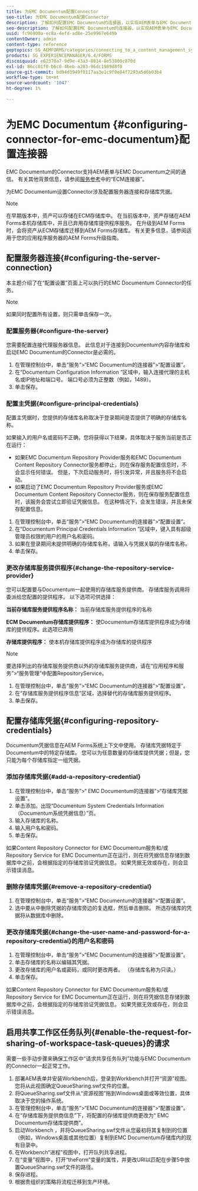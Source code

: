 ```yaml
---
title: 为EMC Documentum配置Connector
seo-title: 为EMC Documentum配置Connector
description: 了解如何配置EMC Documentum的连接器，以实现AEM表单与EMC Documentum之间的通信。
seo-description: 了解如何配置EMC Documentum的连接器，以实现AEM表单与EMC Documentum之间的通信。
uuid: fc96900a-ec8a-4efd-ad8e-25e9967e649b
contentOwner: admin
content-type: reference
geptopics: SG_AEMFORMS/categories/connecting_to_a_content_management_system
products: SG_EXPERIENCEMANAGER/6.4/FORMS
discoiquuid: e62370a7-9d9e-43a3-8014-8e53800c870d
exl-id: 86cc01f0-b6c0-4beb-a203-96dc1989d8f0
source-git-commit: bd94d3949f0117aa3e1c9f0e84f7293a5d6b03b4
workflow-type: tm+mt
source-wordcount: '1047'
ht-degree: 1%

---
```


# 为EMC Documentum {#configuring-connector-for-emc-documentum}配置连接器

EMC Documentum的Connector支持AEM表单与EMC Documentum之间的通信。 有关其他背景信息，请参阅[服务参考](https://www.adobe.com/go/learn_aemforms_services_63)中的“ECM连接器”。

为EMC Documentum设置Connector涉及配置服务器连接和存储库凭据。

>[!NOTE]
>
>在早期版本中，资产可以存储在ECM存储库中。 在当前版本中，资产存储在AEM Forms本机存储库中，并且已弃用存储库提供程序服务。 在升级到AEM Forms时，会将资产从ECM存储库迁移到AEM Forms存储库。 有关更多信息，请参阅适用于您的应用程序服务器的AEM Forms升级指南。

## 配置服务器连接{#configuring-the-server-connection}

本主题介绍了在“配置设置”页面上可以执行的EMC Documentum Connector的任务。

>[!NOTE]
>
>如果同时配置所有设置，则只需单击保存一次。

### 配置服务器{#configure-the-server}

您需要配置连接代理服务器信息。 此信息对于连接到Documentum内容存储库和启动EMC Documentum的Connector是必需的。

1. 在管理控制台中，单击“服务”>“EMC Documentum的连接器”>“配置设置”。
1. 在“Documentum Configuration Information ”区域中，输入连接代理的主机名或IP地址和端口号。 端口号必须为正整数（例如，1489）。
1. 单击保存。

### 配置主凭据{#configure-principal-credentials}

配置主凭据时，您提供的存储库名称取决于登录期间是否提供了明确的存储库名称。

如果输入的用户名或密码不正确，您将获得以下结果，具体取决于服务当前是否正在运行：

* 如果EMC Documentum Repository Provider服务和EMC Documentum Content Repository Connector服务都停止，则在保存服务配置信息时，不会显示任何错误。 但是，下次启动服务时，将引发异常，并且服务将不会启动。
* 如果启动了EMC Documentum Repository Provider服务或EMC Documentum Content Repository Connector服务，则在保存服务配置信息时，该服务会尝试立即验证凭据信息。 在这种情况下，会发生错误，并且未保存配置信息。

1. 在管理控制台中，单击“服务”>“EMC Documentum的连接器”>“配置设置”。
1. 在“Documentum Principal Credentials Information ”区域中，键入具有超级管理员权限的用户的用户名和密码。
1. 如果在登录期间未提供明确的存储库名称，请输入与凭据关联的存储库名称。
1. 单击保存。

### 更改存储库服务提供程序{#change-the-repository-service-provider}

您可以配置要与Documentum一起使用的存储库服务提供商。 存储库服务调用将委派给您配置的提供程序。 以下选项可供选择：

**当前存储库服务提供程序名称：** 当前存储库服务提供程序的名称

**ECM Documentum存储库提供程序：** 使Documentum存储库提供程序成为存储库的提供程序。此选项已弃用

**存储库提供程序：** 使本机存储库提供程序成为存储库的提供程序

>[!NOTE]
>
>要选择列出的存储库服务提供商以外的存储库服务提供商，请在“应用程序和服务”>“服务管理”中配置RepositoryService。<!-- Fix broken link (See Managing Services) -->

1. 在管理控制台中，单击“服务”>“EMC Documentum的连接器”>“配置设置”。
1. 在“存储库服务提供程序信息”区域，选择替代的存储库服务提供程序。
1. 单击保存。

## 配置存储库凭据{#configuring-repository-credentials}

Documentum凭据信息在AEM Forms系统上下文中使用。 存储库凭据特定于Documentum中的特定存储库。 您可以为任意数量的存储库提供凭据；但是，您只能为每个存储库指定一组凭据。

### 添加存储库凭据{#add-a-repository-credential}

1. 在管理控制台中，单击“服务”>“ EMC Documentum的连接器”>“存储库凭据设置”。
1. 单击添加。出现“Documentum System Credentials Information（Documentum系统凭据信息）”页。
1. 输入存储库的名称。
1. 输入用户名和密码。
1. 单击保存。

如果Content Repository Connector for EMC Documentum服务和/或Repository Service for EMC Documentum正在运行，则在将凭据信息存储到数据库中之前，会根据指定的存储库验证凭据信息。 如果凭据无效或存在，则会显示错误消息。

### 删除存储库凭据{#remove-a-repository-credential}

1. 在管理控制台中，单击“服务”>“EMC Documentum的连接器”>“配置设置”。
1. 选中要从中删除凭据的存储库旁边的复选框，然后单击删除。 所选存储库的凭据将从数据库中删除。

### 更改存储库凭据{#change-the-user-name-and-password-for-a-repository-credential}的用户名和密码

1. 在管理控制台中，单击“服务”>“EMC Documentum的连接器”>“配置设置”。
1. 单击存储库的名称以编辑其凭据。
1. 更改存储库的用户名或密码，或同时更改两者。 （存储库名称为只读。）
1. 单击保存。

如果Content Repository Connector for EMC Documentum服务和/或Repository Service for EMC Documentum正在运行，则在将凭据信息存储到数据库中之前，会根据指定的存储库验证凭据信息。 如果凭据无效或存在，则会显示错误消息。

## 启用共享工作区任务队列{#enable-the-request-for-sharing-of-workspace-task-queues}的请求

需要一些手动步骤来确保工作区中“请求共享任务队列”功能与EMC Documentum的Connector一起正常工作。

1. 部署AEM表单并安装Workbench后，登录到Workbench并打开“资源”视图。 您将从此视图确定QueueSharing.swf文件的位置。
1. 将QueueSharing.swf文件从“资源视图”拖到Windows桌面或等效位置，具体取决于您的操作系统。
1. 在管理控制台中，单击“服务”>“EMC Documentum的连接器”>“配置设置”。
1. 在“存储库服务提供商信息”下，将配置的存储库提供商更改为“ EMC Documentum存储库提供商”。
1. 启动Workbench ，并将QueueSharing.swf文件从您最初将其复制到的位置（例如，Windows桌面或其他位置）复制到EMC Documentum存储库内的现有目录中。
1. 在Workbench“进程”视图中，打开队列共享进程。
1. 在“变量”视图中，打开“theForm”变量的属性，并更改URI以匹配在步骤5中放置QueueSharing.swf文件的路径。
1. 保存进程。
1. 根据贵组织的策略将流程迁移到生产环境。
